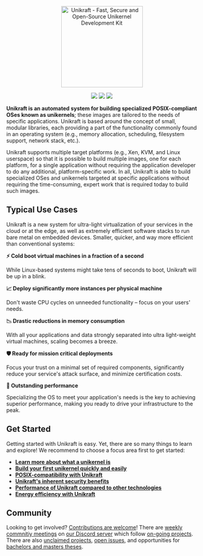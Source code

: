 <p align="center">
  <img src="https://unikraft.org/assets/imgs/unikraft.svg" width="215" alt="Unikraft - Fast, Secure and Open-Source Unikernel Development Kit" />
</p>
<p align="center">
  <img src="https://img.shields.io/github/contributors/unikraft/unikraft" />
  <img src="https://img.shields.io/static/v1?label=license&message=BSD-3&color=%23385177" />
  <a href="https://bit.ly/UnikraftDiscord">
    <img src="https://img.shields.io/discord/762976922531528725.svg?label=discord&logo=discord&logoColor=ffffff&color=7389D8&labelColor=6A7EC2" />
  </a>
</p>

**Unikraft is an automated system for building specialized POSIX-compliant OSes known as unikernels**; these images are tailored to the needs of specific applications.
Unikraft is based around the concept of small, modular libraries, each providing a part of the functionality commonly found in an operating system (e.g., memory allocation, scheduling, filesystem support, network stack, etc.).

Unikraft supports multiple target platforms (e.g., Xen, KVM, and Linux userspace) so that it is possible to build multiple images, one for each platform, for a single application without requiring the application developer to do any additional, platform-specific work.
In all, Unikraft is able to build specialized OSes and unikernels targeted at specific applications without requiring the time-consuming, expert work that is required today to build such images.


## Typical Use Cases

Unikraft is a new system for ultra-light virtualization of your services in the cloud or at the edge, as well as extremely efficient software stacks to run bare metal on embedded devices. Smaller, quicker, and way more efficient than conventional systems:

**⚡  Cold boot virtual machines in a fraction of a second**

While Linux-based systems might take tens of seconds to boot, Unikraft will be up in a blink.

**📈 Deploy significantly more instances per physical machine**

Don't waste CPU cycles on unneeded functionality – focus on your users' needs.

**📉 Drastic reductions in memory consumption**

With all your applications and data strongly separated into ultra light-weight virtual machines, scaling becomes a breeze.

**🛡️ Ready for mission critical deployments**

Focus your trust on a minimal set of required components, significantly reduce your service's attack surface, and minimize certification costs.

**🚀 Outstanding performance**

Specializing the OS to meet your application's needs is the key to achieving superior performance, making you ready to drive your infrastructure to the peak.


## Get Started

Getting started with Unikraft is easy.
Yet, there are so many things to learn and explore!
We recommend to choose a focus area first to get started:

- [**Learn more about what a unikernel is**](https://unikraft.org/docs/concepts/)
- [**Build your first unikernel quickly and easily**](https://unikraft.org/docs/getting-started/)
- [**POSIX-compatibility with Unikraft**](https://unikraft.org/docs/features/posix-compatibility)
- [**Unikraft's inherent security benefits**](https://unikraft.org/docs/features/security/)
- [**Performance of Unikraft compared to other technologies**](https://unikraft.org/docs/features/performance/)
- [**Energy efficiency with Unikraft**](https://unikraft.org/docs/features/green/)


## Community

Looking to get involved? [Contributions are welcome](https://unikraft.org/docs/contributing)!
There are [weekly commnitiy meetings](https://unikraft.org/community/meetings) on [our Discord server](https://bit.ly/UnikraftDiscord) which follow [on-going projects](https://github.com/unikraft/unikraft/issues?q=is%3Aissue+is%3Aopen+label%3Alifecycle%2Factive).
There are also [unclaimed projects](https://github.com/unikraft/unikraft/issues?q=is%3Aissue+is%3Aopen+label%3Akind%2Fproject), [open issues](https://github.com/unikraft/unikraft/issues), and opportunities for [bachelors and masters theses](https://unikraft.org/community/contacts/).
